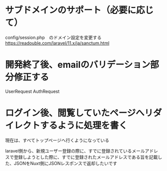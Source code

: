 # サブドメインのサポート（必要に応じて）
config/session.php　のドメイン設定を変更する
https://readouble.com/laravel/11.x/ja/sanctum.html

# 開発終了後、emailのバリデーション部分修正する
UserRequest
AuthRequest

# ログイン後、閲覧していたページへリダイレクトするように処理を書く
現在は、すべてトップページへ行くようになっている

laravel側から、新規ユーザー登録の際に、すでに登録されているメールアドレスで登録しようとした際に、すでに登録されたメールアドレスである旨を記載した、JSONをNuxt側にJSONレスポンスで返却したいです